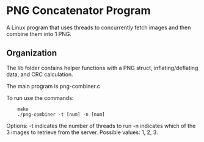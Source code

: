 # PNG Concatenator Program
A Linux program that uses threads to concurrently fetch images and then combine them into 1 PNG.

## Organization
The lib folder contains helper functions with a PNG struct, inflating/deflating data, and CRC calculation.

The main program is png-combiner.c

To run use the commands:
```
    make
    ./png-combiner -t [num] -n [num]
```
    
Options:
-t indicates the number of threads to run
-n indicates which of the 3 images to retrieve from the server. Possible values: 1, 2, 3.
